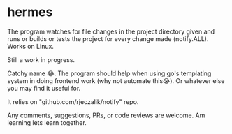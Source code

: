 # hermes

The program watches for file changes in the project directory given and runs or builds or tests the project
for every change made (notify.ALL). Works on Linux.

Still a work in progress.

Catchy name 😂.
The program should help when using go's templating system in doing frontend work (why not automate this😭).
Or whatever else you may find it useful for.


It relies on "github.com/rjeczalik/notify" repo.

Any comments, suggestions, PRs, or code reviews are welcome.
Am learning lets learn together.